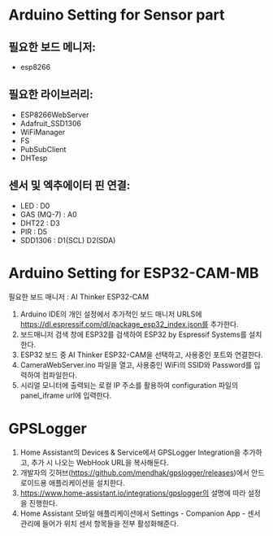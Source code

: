 # Arduino Setting for Sensor part

## 필요한 보드 메니저:
- esp8266

## 필요한 라이브러리:
- ESP8266WebServer
- Adafruit_SSD1306
- WiFiManager
- FS
- PubSubClient
- DHTesp

## 센서 및 엑추에이터 핀 연결:
- LED : D0
- GAS (MQ-7) : A0
- DHT22 : D3
- PIR : D5
- SDD1306 : D1(SCL) D2(SDA)

# Arduino Setting for ESP32-CAM-MB

필요한 보드 매니저 : AI Thinker ESP32-CAM

1. Arduino IDE의 개인 설정에서 추가적인 보드 매니저 URLS에 https://dl.espressif.com/dl/package_esp32_index.json를 추가한다.
2. 보드매니저 검색 창에 ESP32를 검색하여 ESP32 by Espressif Systems를 설치한다.
3. ESP32 보드 중 AI Thinker ESP32-CAM을 선택하고, 사용중인 포트와 연결한다.
4. CameraWebServer.ino 파일을 열고, 사용중인 WiFi의 SSID와 Password를 입력하여 컴파일한다.
5. 시리얼 모니터에 출력되는 로컬 IP 주소를 활용하여 configuration 파일의 panel_iframe url에 입력한다.

# GPSLogger

1. Home Assistant의 Devices & Service에서 GPSLogger Integration을 추가하고, 추가 시 나오는 WebHook URL을 복사해둔다.
2. 개발자의 깃허브(https://github.com/mendhak/gpslogger/releases)에서 안드로이드용 애플리케이션을 설치한다.
3. https://www.home-assistant.io/integrations/gpslogger의 설명에 따라 설정을 진행한다.
4. Home Assistant 모바일 애플리케이션에서 Settings - Companion App - 센서 관리에 들어가 위치 센서 항목들을 전부 활성화해준다.
